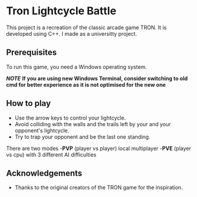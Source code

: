 # Tron Lightcycle Battle

This project is a recreation of the classic arcade game TRON. It is developed using C++.
I made as a universitty project.

## Prerequisites

To run this game, you need a Windows operating system.

***NOTE***
__If you are using new **Windows Terminal**, consider switching to old **cmd** for better experience as it is not optimised for the new one__

## How to play

- Use the arrow keys to control your lightcycle.
- Avoid colliding with the walls and the trails left by your and your opponent's lightcycle.
- Try to trap your opponent and be the last one standing.

There are two modes
-**PVP** (player vs player) local multiplayer 
-**PVE** (player vs cpu) with 3 different AI difficulties


## Acknowledgements

- Thanks to the original creators of the TRON game for the inspiration.
